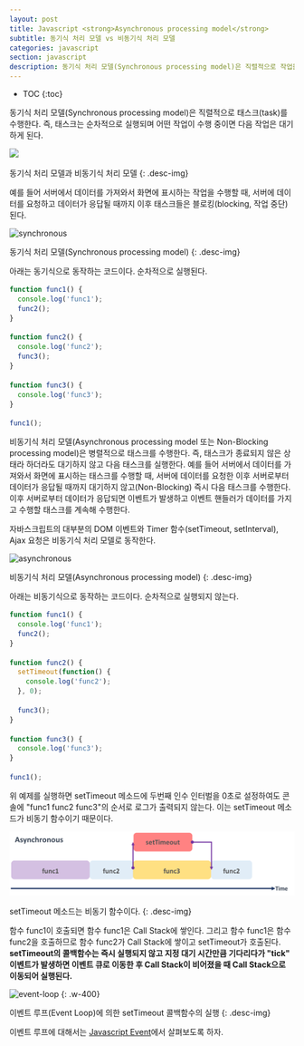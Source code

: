 ```yaml
---
layout: post
title: Javascript <strong>Asynchronous processing model</strong>
subtitle: 동기식 처리 모델 vs 비동기식 처리 모델
categories: javascript
section: javascript
description: 동기식 처리 모델(Synchronous processing model)은 직렬적으로 작업을 수행한다. 즉, 작업은 순차적으로 실행되며 어떤 작업이 수행 중이면 다음 작업은 대기하게 된다. 예를 들어 서버에서 데이터를 가져와 화면에 표시하는 작업을 수행할 경우 서버에 데이터를 요청하고 데이터가 전달될 때까지 이후 작업들은 중단(Blocking)된다.
---
```


* TOC
{:toc}

동기식 처리 모델(Synchronous processing model)은 직렬적으로 태스크(task)를 수행한다. 즉, 태스크는 순차적으로 실행되며 어떤 작업이 수행 중이면 다음 작업은 대기하게 된다.

<img src='/img/block_nonblock.png'>

동기식 처리 모델과 비동기식 처리 모델
{: .desc-img}

예를 들어 서버에서 데이터를 가져와서 화면에 표시하는 작업을 수행할 때, 서버에 데이터를 요청하고 데이터가 응답될 때까지 이후 태스크들은 블로킹(blocking, 작업 중단)된다.

![synchronous](./img/synchronous.png)

동기식 처리 모델(Synchronous processing model)
{: .desc-img}

아래는 동기식으로 동작하는 코드이다. 순차적으로 실행된다.

```javascript
function func1() {
  console.log('func1');
  func2();
}

function func2() {
  console.log('func2');
  func3();
}

function func3() {
  console.log('func3');
}

func1();
```

비동기식 처리 모델(Asynchronous processing model 또는 Non-Blocking processing model)은 병렬적으로 태스크를 수행한다. 즉, 태스크가 종료되지 않은 상태라 하더라도 대기하지 않고 다음 태스크를 실행한다. 예를 들어 서버에서 데이터를 가져와서 화면에 표시하는 태스크를 수행할 때, 서버에 데이터를 요청한 이후 서버로부터 데이터가 응답될 때까지 대기하지 않고(Non-Blocking) 즉시 다음 태스크를 수행한다. 이후 서버로부터 데이터가 응답되면 이벤트가 발생하고 이벤트 핸들러가 데이터를 가지고 수행할 태스크를 계속해 수행한다.

자바스크립트의 대부분의 DOM 이벤트와 Timer 함수(setTimeout, setInterval), Ajax 요청은 비동기식 처리 모델로 동작한다.

![asynchronous](./img/asynchronous.png)

비동기식 처리 모델(Asynchronous processing model)
{: .desc-img}

아래는 비동기식으로 동작하는 코드이다. 순차적으로 실행되지 않는다.

```javascript
function func1() {
  console.log('func1');
  func2();
}

function func2() {
  setTimeout(function() {
    console.log('func2');
  }, 0);

  func3();
}

function func3() {
  console.log('func3');
}

func1();
```

위 예제를 실행하면 setTimeout 메소드에 두번째 인수 인터벌을 0초로 설정하여도 콘솔에 "func1 func2 func3"의 순서로 로그가 출력되지 않는다. 이는 setTimeout 메소드가 비동기 함수이기 때문이다.

![setTimeout](./img/settimeout.png)

setTimeout 메소드는 비동기 함수이다.
{: .desc-img}

함수 func1이 호출되면 함수 func1은 Call Stack에 쌓인다. 그리고 함수 func1은 함수 func2을 호출하므로 함수 func2가 Call Stack에 쌓이고 setTimeout가 호출된다. <strong>setTimeout의 콜백함수는 즉시 실행되지 않고 지정 대기 시간만큼 기다리다가 "tick" 이벤트가 발생하면 이벤트 큐로 이동한 후 Call Stack이 비어졌을 때 Call Stack으로 이동되어 실행된다.</strong>

![event-loop](./img/event-loop.gif)
{: .w-400}

이벤트 루프(Event Loop)에 의한 setTimeout 콜백함수의 실행
{: .desc-img}

이벤트 루프에 대해서는 [Javascript Event](./js-event)에서 살펴보도록 하자.
